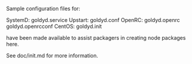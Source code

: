 Sample configuration files for:

SystemD: goldyd.service
Upstart: goldyd.conf
OpenRC:  goldyd.openrc
         goldyd.openrcconf
CentOS:  goldyd.init

have been made available to assist packagers in creating node packages here.

See doc/init.md for more information.
